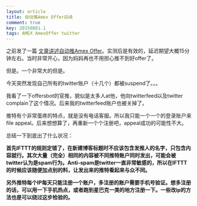 ```yaml
---
layout: article
title: 自动推Amex Offer后续
comment: true
key: 20150801.1
tags: AMEX AmexOffer twitter
---
```


之前发了一篇
[文章讲述自动推Amex Offer](https://willguxy.wordpress.com/2015/07/29/%e3%80%90%e7%a7%98%e7%b1%8d%e3%80%91%e8%87%aa%e5%8a%a8%e6%8e%a8amex-offer/)。实测后是有效的，延迟期望大概15分钟左右。当时非常开心，因为妈妈再也不用担心推不到好offer了。

但是。一个非常大的但是。

今天突然发现自己所有的twitter账户（十几个）都被suspend了。。。

我看了一下offersbot的官推，貌似是太多人at他，他向twitterfeed以及twitter complain了这个情况。后来我的twitterfeed账户也被关掉了。

推特有个非常蛋疼的特点，就是没有电话客服。所以我只能一个一个的登录账户来file appeal。后来想想算了，再重新一个个注册吧，appeal成功的可能性不大。

总结一下到底出了什么状况：


**首先IFTTT的规则定错了，在新建博客标题时不应该包含发推人的名字，只包含内容就行。其次大量（完全）相同的内容被不同推特账户同时发出，可能会被twitter认为是spam行为。Anti-spam是twitter一直非常敏感的，所以在IFTTT的时候应该随便加点别的料，让发出来的推特看起来与众不同。**


**另外推特每个IP每天只能注册一个账户，多注册的账户需要手机号验证。想多注册的话，可以用一下手机热点，或者跑到星巴克一类的地方注册一下。一些改ip的方法也是可以绕过这步检验的。**
